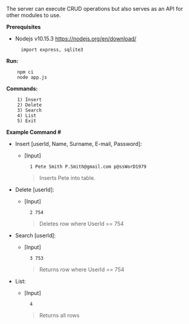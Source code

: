 The server can execute CRUD operations but also serves as an API for other modules to use.

**Prerequisites**
* Nodejs v10.15.3 https://nodejs.org/en/download/

        import express, sqlite3
        
**Run:**
```
    npm ci
    node app.js
```

**Commands:**
```
    1) Insert
    2) Delete
    3) Search
    4) List
    5) Exit
```

**Example Command #**
    
* Insert [userId, Name, Surname, E-mail, Password]:
    
    * [Input]  
    
            1 Pete Smith P.Smith@gmail.com p@ssWorD1979
        > Inserts Pete into table.
    
* Delete [userId]:

    * [Input] 

            2 754
        > Deletes row where UserId == 754
    
* Search [userId]:
    
    * [Input] 
            
            3 753
        > Returns row where UserId == 754
    
* List:
    
    * [Input]
    
            4
        > Returns all rows
